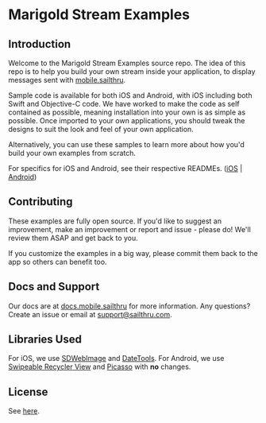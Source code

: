 # Marigold Stream Examples

## Introduction

Welcome to the Marigold Stream Examples source repo. The idea of this repo is to help you build your own stream inside your application, to display messages sent with [mobile.sailthru](https://mobile.sailthru.com). 

Sample code is available for both iOS and Android, with iOS including both Swift and Objective-C code. We have worked to make the code as self contained as possible, meaning installation into your own is as simple as possible. Once imported to your own applications, you should tweak the designs to suit the look and feel of your own application. 

Alternatively, you can use these samples to learn more about how you'd build your own examples from scratch. 

For specifics for iOS and Android, see their respective READMEs. ([iOS](https://github.com/carnivalmobile/carnival-stream-examples/tree/master/iOS) | [Android](https://github.com/carnivalmobile/carnival-stream-examples/tree/master/Android))

## Contributing
These examples are fully open source. If you'd like to suggest an improvement, make an improvement or report and issue - please do! We'll review them ASAP and get back to you. 

If you customize the examples in a big way, please commit them back to the app so others can benefit too. 

## Docs and Support
Our docs are at [docs.mobile.sailthru](https://docs.mobile.sailthru.com/) for more information. Any questions? Create an issue or email at [support@sailthru.com](support@sailthru.com).

## Libraries Used
For iOS, we use [SDWebImage](https://github.com/rs/SDWebImage) and [DateTools](https://github.com/MatthewYork/DateTools). 
For Android, we use [Swipeable Recycler View](https://github.com/brnunes/SwipeableRecyclerView) and [Picasso](https://github.com/square/picasso) with **no** changes. 

## License
See [here](https://github.com/carnivalmobile/carnival-stream-examples/blob/master/LICENSE.md).
